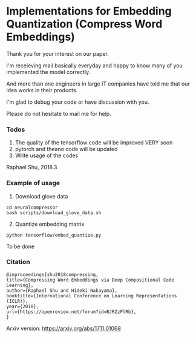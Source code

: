 # Implementations for Embedding Quantization (Compress Word Embeddings)

Thank you for your interest on our paper.

I'm receieving mail basically everyday and happy to know many of you implemented the model correctly.

And more than one engineers in large IT companies have told me that our idea works in their products.

I'm glad to debug your code or have discussion with you.

Please do not hesitate to mail me for help.

### Todos

1. The quality of the tensorflow code will be improved VERY soon
2. pytorch and theano code will be updated
3. Write usage of the codes

Raphael Shu, 2018.3

### Example of usage

1. Download glove data

```
cd neuralcompressor
bash scripts/download_glove_data.sh
```

2. Quantize embedding matrix

```
python tensorflow/embed_quantize.py
```

To be done

### Citation

```
@inproceedings{shu2018compressing,
title={Compressing Word Embeddings via Deep Compositional Code Learning},
author={Raphael Shu and Hideki Nakayama},
booktitle={International Conference on Learning Representations (ICLR)},
year={2018},
url={https://openreview.net/forum?id=BJRZzFlRb},
}
```

Arxiv version: https://arxiv.org/abs/1711.01068
